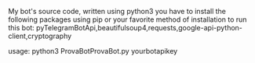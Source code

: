 My bot's source code, written using python3
you have to install the following packages using pip or your favorite method of installation to run this bot:
pyTelegramBotApi,beautifulsoup4,requests,google-api-python-client,cryptography

usage:
python3 ProvaBotProvaBot.py yourbotapikey
